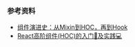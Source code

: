 

### 参考资料

* [组件演进史：从Mixin到HOC，再到Hook](https://mp.weixin.qq.com/s/7oUNOuZ2QW8C4h99G8uquw)
* [React高阶组件(HOC)的入门📖及实践💻](https://juejin.cn/post/6844904050236850184)
